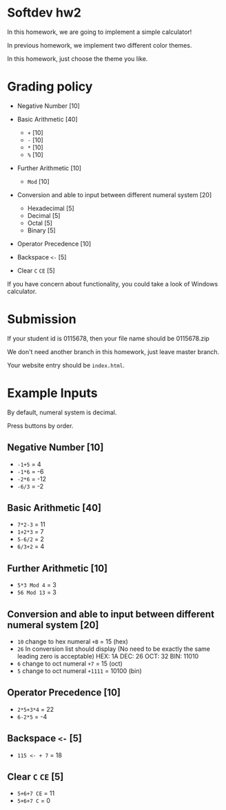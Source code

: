# Softdev hw2

In this homework, we are going to implement a simple calculator!

In previous homework, we implement two different color themes.

In this homework, just choose the theme you like.

# Grading policy

- Negative Number [10]

- Basic Arithmetic [40]

	- ``+`` [10]
	- ``-`` [10]
	- ``*`` [10]
	- ``%`` [10]

- Further Arithmetic [10]

	- ``Mod`` [10]

- Conversion and able to input between different numeral system [20]

	- Hexadecimal [5]
	- Decimal [5]
	- Octal [5]
	- Binary [5]

- Operator Precedence [10]

- Backspace ``<-`` [5]

- Clear `C` `CE` [5]

If you have concern about functionality, you could take a look of Windows calculator.

# Submission

If your student id is 0115678, then your file name should be 0115678.zip

We don't need another branch in this homework, just leave master branch.

Your website entry should be `index.html`.

# Example Inputs

By default, numeral system is decimal.

Press buttons by order.

## Negative Number [10]

- `-1+5` = 4
- `-1*6` = -6
- `-2*6` = -12
- `-6/3` = -2

## Basic Arithmetic [40]

- `7*2-3` = 11
- `1+2*3` = 7
- `5-6/2` = 2
- `6/3+2` = 4

## Further Arithmetic [10]

- `5*3 Mod 4` = 3
- `56 Mod 13` = 3

## Conversion and able to input between different numeral system [20]

- `10`
change to hex numeral
`+B` = 15 (hex)
- `26`
In conversion list should display (No need to be exactly the same leading zero is acceptable)
HEX: 1A
DEC: 26
OCT: 32
BIN: 11010
- `6`
change to oct numeral
`+7` = 15 (oct)
- `5`
change to oct numeral
`+1111` = 10100 (bin)

## Operator Precedence [10]

- `2*5+3*4` = 22
- `6-2*5` = -4

## Backspace ``<-`` [5]

- `115 <- + 7` = 18

## Clear `C` `CE` [5]

- `5+6+7 CE` = 11
- `5+6+7 C` = 0 
